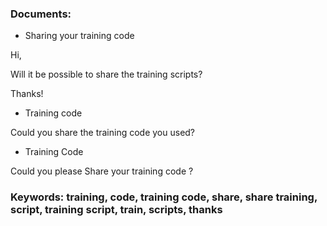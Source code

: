 ### Documents:
- Sharing your training code

Hi,
Will it be possible to share the training scripts?
Thanks!
- Training code

Could you share the training code you used?
- Training Code 

Could you please Share your training code ?
### Keywords: training, code, training code, share, share training, script, training script, train, scripts, thanks
